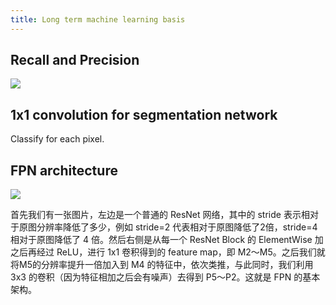 ```yaml
---
title: Long term machine learning basis
---
```


## Recall and Precision

![](http://okye062gb.bkt.clouddn.com/20180417170149_CW6UU9_Screenshot.jpeg)

## 1x1 convolution for segmentation network

Classify for each pixel.

## FPN architecture

![](http://okye062gb.bkt.clouddn.com/20180517104713_diskWP_Screenshot.jpeg)

首先我们有一张图片，左边是一个普通的 ResNet 网络，其中的 stride 表示相对于原图分辨率降低了多少，例如 stride=2 代表相对于原图降低了2倍，stride=4相对于原图降低了 4 倍。然后右侧是从每一个 ResNet Block 的 ElementWise 加之后再经过 ReLU，进行 1x1 卷积得到的 feature map，即 M2～M5。之后我们就将M5的分辨率提升一倍加入到 M4 的特征中，依次类推，与此同时，我们利用 3x3 的卷积（因为特征相加之后会有噪声）去得到 P5～P2。这就是 FPN 的基本架构。











